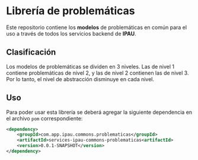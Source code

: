 # Librería de problemáticas

Este repositorio contiene los **modelos** de problemáticas en común para el uso a través de todos los servicios backend de **IPAU**.

## Clasificación

Los modelos de problemáticas se dividen en 3 niveles. Las de nivel 1 contiene problemáticas de nivel 2, y las de nivel 2 contienen las de nivel 3. Por lo tanto, el nivel de abstracción disminuye en cada nivel.

## Uso

Para poder usar esta librería se deberá agregar la siguiente dependencia en el archivo `pom` correspondiente:

```xml
<dependency>
	<groupId>com.app.ipau.commons.problematicas</groupId>
	<artifactId>services-ipau-commons-problematicas<artifactId>
	<version>0.0.1-SNAPSHOT</version>
</dependency>
```
